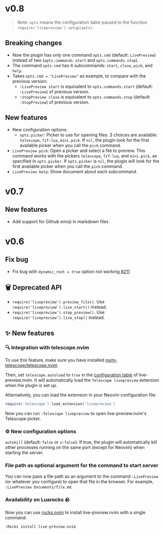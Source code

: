 # v0.8

> Note: `opts` means the configuration table passed to the function `require('livepreview').setup(opts)`.

## Breaking changes
- Now the plugin has only one command `opts.cmd` (default: `LivePreview`) instead of two (`opts.commands.start` and `opts.commands.stop`). 
- The command `opts.cmd` has 4 subcommands: `start`, `close`, `pick`, and `help`.
- Takes `opts.cmd = "LivePreview"` as example, to compare with the previous version:
  - `:LivePreview start` is equivalent to `opts.commands.start` (default: `:LivePreview`) of previous version.
  - `:StopPreview close` is equivalent to `opts.commands.stop` (default: `:StopPreview`) of previous version.

## New features
- New configuration options:
  - `opts.picker`: Picker to use for opening files. 3 choices are available: `telescope`, `fzf-lua`, `mini.pick`. If `nil`, the plugin look for the first available picker when you call the `pick` command.
- `LivePreview pick`: Open a picker and select a file to preview. This command works with the pickers `telescope`, `fzf-lua`, and `mini.pick`, as specified in `opts.picker`. If `opts.picker` is `nil`, the plugin will look for the first available picker when you call the `pick` command.
- `LivePreview help`: Show document about each subcommand.

# v0.7

## New features

* Add support for Github emoji in markdown files

# v0.6

## Fix bug
* Fix bug with `dynamic_root = true` option not working [#211](https://github.com/brianhuster/live-preview.nvim/issues/211)

## 🗑️ Deprecated API
* `require('livepreview').preview_file()`. Use `require('livepreview').live_start()` instead.
* `require('livepreview').stop_preview()`. Use `require('livepreview').live_stop()` instead.


## ✨ New features

### 🔍 Integration with telescope.nvim

To use this feature, make sure you have installed [nvim-telescope/telescope.nvim](https://github.com/nvim-telescope/telescope.nvim)

Then, set `telescope.autoload` to `true` in the [configuration table](./README.md#setup) of live-preview.nvim. It will automatically load the `Telescope livepreview` extension when the plugin is set up.

Alternatively, you can load the extension in your Neovim configuration file:

```lua
require('telescope').load_extension('livepreview')
```

Now you can run `:Telescope livepreview` to open live-preview.nvim's Telescope picker.

### ⚙️ New configuration options
`autokill` (default: `false` or `v:false`): If true, the plugin will automatically kill other processes running on the same port (except for Neovim) when starting the server.

### File path as optional argument for the command to start server

You can now pass a file path as an argument to the command `:LivePreview` (or whatever you configure) to open that file in the browser. For example, `:LivePreview Documents/file.md`.

### Availability on Luarocks 🪨

Now you can use [rocks.nvim](https://github.com/nvim-neorocks/rocks.nvim) to install live-preview.nvim with a single command:

```vim
:Rocks install live-preview.nvim
```
